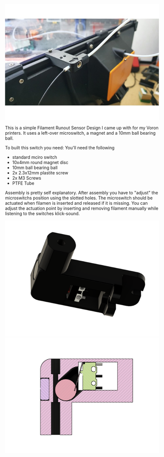 ![](./Pictures/4.jpg)

This is a simple Filament Runout Sensor Design I came up with for my Voron printers. It uses a left-over microswitch, a magnet and a 10mm ball bearing ball.

To built this switch you need:
You'll need the following

- standard mciro switch
- 10x4mm round magnet disc
- 10mm ball bearing ball
- 2x 2.3x12mm plastite screw
- 2x M3 Screws
- PTFE Tube

Assembly is pretty self explanatory. After assembly you have to "adjust" the microswitchs position using the slotted holes. The microswitch should be actuated when filamen is inserted and released if it is missing. You can adjust the actuation point by inserting and removing filament manually while listening to the switches klick-sound.

![](./Pictures/1.PNG)
![](./Pictures/3.PNG)
